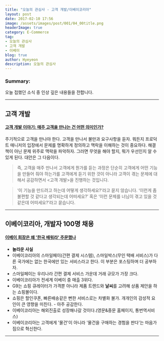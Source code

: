 ```yaml
---
title: "오늘의 관심사 - 고객 개발/이베이코리아"
layout: post
date: 2017-02-10 17:56
image: /assets/images/post/001/04_00title.png
headerImage: true
category: E-Commerce
tag:
- 오늘의 관심사
- 고객 개발
- 이베이
blog: true
author: Hyeyeon
description: 오늘의 관심사
---
```


### Summary:

오늘 접했던 소식 중 인상 깊은 내용들을 전합니다.

---

## 고객 개발

#### [고객 개발 이야기; 매주 고객을 만나는 건 어떤 의미인가?](http://ahnchang.com/%EA%B3%A0%EA%B0%9D-%EA%B0%9C%EB%B0%9C-%EC%9D%B4%EC%95%BC%EA%B8%B0-%EB%A7%A4%EC%A3%BC-%EA%B3%A0%EA%B0%9D%EC%9D%84-%EB%A7%8C%EB%82%98%EB%8A%94-%EA%B1%B4-%EC%96%B4%EB%96%A4-%EC%9D%98%EB%AF%B8%EC%9D%B8/)

주기적으로 고객을 만나야 한다. 고객을 만나서 불만과 요구사항을 듣자. 뭐든지 프로덕트 매니저의 입장에서 문제를 명확하게 정의하고 맥락을 이해하는 것이 중요하다. 해결책이 아닌 문제 위주로 맥락을 파악하자. 그러면 무엇을 해야 할지, 뭐가 우선인지 알 수 있게 된다. 대안은 그 다음이다.

> 즉, 고객을 매주 만나서 고객에게 뭔가를 듣는 과정은 단순히 고객에게 어떤 기능을 만들어 줘야 하는가를 고객에게 듣기 위한 것이 아니라 고객이 겪는 문제에 대해서 공감하면서 <고객 개발>을 진행하는 것입니다.

>  ‘이 기능을 만드려고 하는데 어떻게 생각하세요?’라고 묻지 않습니다. ‘이런게 좀 불편할 것 같다고 생각되는데 어떠세요?’ 혹은 ‘이런 문제를 너님이 겪고 있을 것 같은데 어떠세요?’라고 묻습니다.

---

## 이베이코리아, 개발자 100명 채용

#### [이베이 회장은 왜 '한국 배워라' 주문했나](http://biz.chosun.com/site/data/html_dir/2017/02/05/2017020501677.html)

* **놀라운 사실**
 * 이베이코리아의 스마일페이(간편 결제 시스템), 스마일박스(무인 택배 서비스)가 다른 국가에는 없는 한국에만 있는 서비스라고 한다. 이 부분은 포스팅하며 더 공부하자.
 * 스마일페이는 우리나라 간편 결제 서비스 가운데 거래 규모가 가장 크다.
 * 이베이코리아가 전세계 이베이 중 매출 3위다.
 * G9는 쇼핑 큐레이터가 가격뿐 아니라 제품 트렌드와 **날씨**를 고려해 상품 제안을 하는 쇼핑몰이다.
 * 쇼핑은 할인쿠폰, 빠른배송같은 뻔한 서비스로는 차별화 불가. 개개인의 감성적 요인이 큰 영향을 미친다. - 아주 공감한다.
 * 이베이코리아는 해외진출로 성장해나갈 것이다.(영문&중문 홈페이지, 통번역서비스)
 * 이베이코리아는 고객에게 '물건'이 아니라 '물건을 구매하는 경험을 판다'는 마음가짐으로 혁신한다.

---

